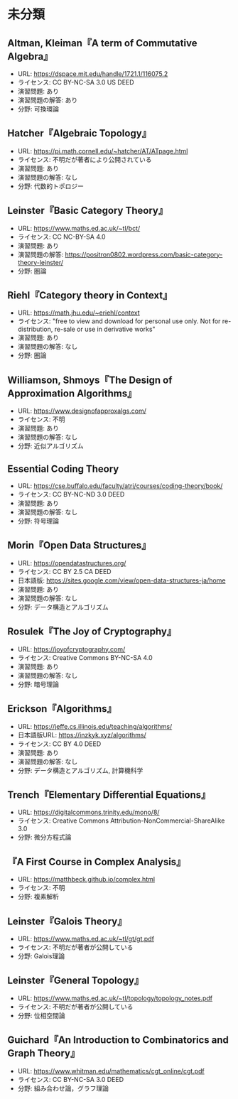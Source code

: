 # 未分類

## Altman, Kleiman『A term of Commutative Algebra』

* URL: <https://dspace.mit.edu/handle/1721.1/116075.2>
* ライセンス: CC BY-NC-SA 3.0 US DEED
* 演習問題: あり
* 演習問題の解答: あり
* 分野: 可換環論

## Hatcher『Algebraic Topology』

* URL: <https://pi.math.cornell.edu/~hatcher/AT/ATpage.html>
* ライセンス: 不明だが著者により公開されている
* 演習問題: あり
* 演習問題の解答: なし
* 分野: 代数的トポロジー

## Leinster『Basic Category Theory』

* URL: <https://www.maths.ed.ac.uk/~tl/bct/>
* ライセンス: CC NC-BY-SA 4.0
* 演習問題: あり
* 演習問題の解答: <https://positron0802.wordpress.com/basic-category-theory-leinster/>
* 分野: 圏論

## Riehl『Category theory in Context』

* URL: <https://math.jhu.edu/~eriehl/context>
* ライセンス: "free to view and download for personal use only. Not for re-distribution, re-sale or use in derivative works"
* 演習問題: あり
* 演習問題の解答: なし
* 分野: 圏論

## Williamson, Shmoys『The Design of Approximation Algorithms』

* URL: <https://www.designofapproxalgs.com/>
* ライセンス: 不明
* 演習問題: あり
* 演習問題の解答: なし
* 分野: 近似アルゴリズム

## Essential Coding Theory

* URL: <https://cse.buffalo.edu/faculty/atri/courses/coding-theory/book/>
* ライセンス: CC BY-NC-ND 3.0 DEED
* 演習問題: あり
* 演習問題の解答: なし
* 分野: 符号理論

## Morin『Open Data Structures』

* URL: https://opendatastructures.org/
* ライセンス: CC BY 2.5 CA DEED
* 日本語版: <https://sites.google.com/view/open-data-structures-ja/home>
* 演習問題: あり
* 演習問題の解答: なし
* 分野: データ構造とアルゴリズム

## Rosulek『The Joy of Cryptography』

* URL: <https://joyofcryptography.com/>
* ライセンス: Creative Commons BY-NC-SA 4.0
* 演習問題: あり
* 演習問題の解答: なし
* 分野: 暗号理論

## Erickson『Algorithms』

* URL: <https://jeffe.cs.illinois.edu/teaching/algorithms/>
* 日本語版URL: <https://inzkyk.xyz/algorithms/>
* ライセンス: CC BY 4.0 DEED
* 演習問題: あり
* 演習問題の解答: なし
* 分野: データ構造とアルゴリズム, 計算機科学

## Trench『Elementary Differential Equations』

* URL: <https://digitalcommons.trinity.edu/mono/8/>
* ライセンス: Creative Commons Attribution-NonCommercial-ShareAlike 3.0
* 分野: 微分方程式論

## 『A First Course in Complex Analysis』

* URL: <https://matthbeck.github.io/complex.html>
* ライセンス: 不明
* 分野: 複素解析

## Leinster『Galois Theory』

* URL: <https://www.maths.ed.ac.uk/~tl/gt/gt.pdf>
* ライセンス: 不明だが著者が公開している
* 分野: Galois理論

## Leinster『General Topology』

* URL: <https://www.maths.ed.ac.uk/~tl/topology/topology_notes.pdf>
* ライセンス: 不明だが著者が公開している
* 分野: 位相空間論

## Guichard『An Introduction to Combinatorics and Graph Theory』

* URL: <https://www.whitman.edu/mathematics/cgt_online/cgt.pdf>
* ライセンス: CC BY-NC-SA 3.0 DEED
* 分野: 組み合わせ論，グラフ理論